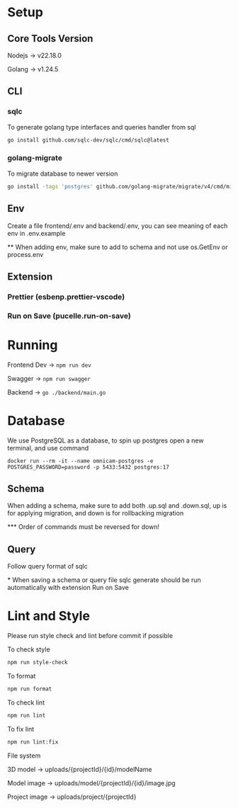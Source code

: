 # Setup

## Core Tools Version

Nodejs -> v22.18.0

Golang -> v1.24.5

## CLI

### sqlc

To generate golang type interfaces and queries handler from sql

```bash
go install github.com/sqlc-dev/sqlc/cmd/sqlc@latest
```

### golang-migrate

To migrate database to newer version

```bash
go install -tags 'postgres' github.com/golang-migrate/migrate/v4/cmd/migrate@latest
```

## Env

Create a file frontend/.env and backend/.env, you can see meaning of each env in .env.example

\*\* When adding env, make sure to add to schema and not use os.GetEnv or process.env

## Extension

### Prettier (esbenp.prettier-vscode)

### Run on Save (pucelle.run-on-save)

# Running

Frontend Dev -> `npm run dev`

Swagger -> `npm run swagger`

Backend -> `go ./backend/main.go`

# Database

We use PostgreSQL as a database, to spin up postgres open a new terminal, and use command

`docker run --rm -it --name omnicam-postgres -e POSTGRES_PASSWORD=password -p 5433:5432 postgres:17`

## Schema

When adding a schema, make sure to add both .up.sql and .down.sql, up is for applying migration, and down is for rollbacking migration

\*\*\* Order of commands must be reversed for down!

## Query

Follow query format of sqlc

\* When saving a schema or query file sqlc generate should be run automatically with extension Run on Save

# Lint and Style

Please run style check and lint before commit if possible

To check style

```bash
npm run style-check
```

To format

```bash
npm run format
```

To check lint

```bash
npm run lint
```

To fix lint

```bash
npm run lint:fix
```

File system

3D model -> uploads/{projectId}/{id}/modelName

Model image -> uploads/model/{projectId}/{id}/image.jpg

Project image -> uploads/project/{projectId}
